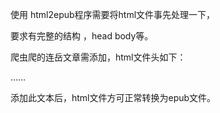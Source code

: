 使用 html2epub程序需要将html文件事先处理一下，

要求有完整的结构 ，head body等。

爬虫爬的连岳文章需添加，html文件头如下：

<html xmlns="http://www.w3.org/1999/xhtml">
<head>
<meta http-equiv="Content-Type" content="text/html; charset=utf-8"/>
</head>
<body>
……
</body>


添加此文本后，html文件方可正常转换为epub文件。
